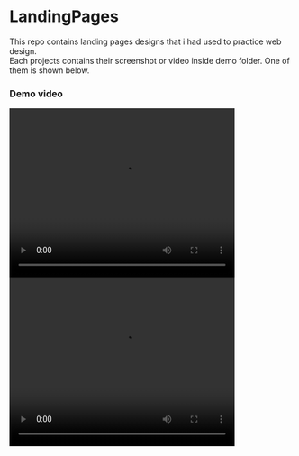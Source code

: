 # LandingPages
This repo contains landing pages designs that i had used to practice web design. <br>
Each projects contains their screenshot or video inside demo folder. One of them is shown below.

### Demo video
<video width="400" height="300"  controls>
  <source src="./Pepsi Landing Page/demo/desktop.mp4" ype="video/mp4">
</video>

<video width="400" height="300"  controls>
  <source src="./Pepsi Landing Page/demo/mobile.mp4" ype="video/mp4">
</video>
